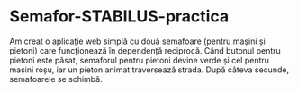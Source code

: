 # Semafor-STABILUS-practica
Am creat o aplicație web simplă cu două semafoare (pentru mașini și pietoni) care funcționează în dependență reciprocă. Când butonul pentru pietoni este 
 păsat, semaforul pentru pietoni devine verde și cel pentru mașini roșu, iar un pieton animat traversează strada. După câteva secunde, semafoarele se schimbă.
